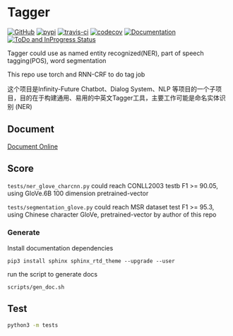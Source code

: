 
# Tagger

[![GitHub](https://img.shields.io/github/license/mashape/apistatus.svg)](LICENSE)
[![pypi](https://img.shields.io/pypi/v/torch-tagger.svg)](https://pypi.python.org/pypi/torch-tagger)
[![travis-ci](https://travis-ci.org/infinity-future/torch-tagger.svg?branch=master)](https://travis-ci.org/infinity-future/torch-tagger/)
[![codecov](https://codecov.io/gh/infinity-future/torch-tagger/branch/master/graph/badge.svg)](https://codecov.io/gh/infinity-future/torch-tagger)
[![Documentation](https://img.shields.io/badge/docs-online-brightgreen.svg)](https://infinity-future.github.io/torch-tagger/)
[![ToDo and InProgress Status](https://badge.waffle.io/infinity-future/torch-tagger.svg?columns=To%20Do,In%20Progress)](https://waffle.io/infinity-future/torch-tagger)

Tagger could use as named entity recognized(NER), part of speech tagging(POS), word segmentation

This repo use torch and RNN-CRF to do tag job

这个项目是Infinity-Future Chatbot、Dialog System、NLP 等项目的一个子项目，目的在于构建通用、易用的中英文Tagger工具，主要工作可能是命名实体识别 (NER)

## Document

[Document Online](https://infinity-future.github.io/torch-tagger/)

## Score

`tests/ner_glove_charcnn.py` could reach CONLL2003 testb F1 >= 90.05, using GloVe.6B 100 dimension pretrained-vector

`tests/segmentation_glove.py` could reach MSR dataset test F1 >= 95.3, using Chinese character GloVe, pretrained-vector by author of this repo

### Generate

Install documentation dependencies

`pip3 install sphinx sphinx_rtd_theme --upgrade --user`

run the script to generate docs

`scripts/gen_doc.sh`

## Test

```sh
python3 -m tests
```
